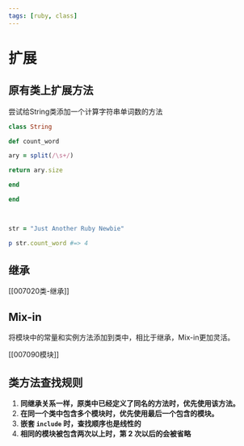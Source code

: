 ```yaml
---
tags: [ruby, class]
---
```

# 扩展

## 原有类上扩展方法

尝试给String类添加一个计算字符串单词数的方法

```ruby
class String

def count_word

ary = split(/\s+/)

return ary.size

end

end

  

str = "Just Another Ruby Newbie"

p str.count_word #=> 4
```

## 继承

[[007020类-继承]]

## Mix-in

将模块中的常量和实例方法添加到类中，相比于继承，Mix-in更加灵活。

[[007090模块]]

## 类方法查找规则

1. **同继承关系一样，原类中已经定义了同名的方法时，优先使用该方法。**
2. **在同一个类中包含多个模块时，优先使用最后一个包含的模块。**
3. **嵌套 `include` 时，查找顺序也是线性的**
4. **相同的模块被包含两次以上时，第 2 次以后的会被省略**